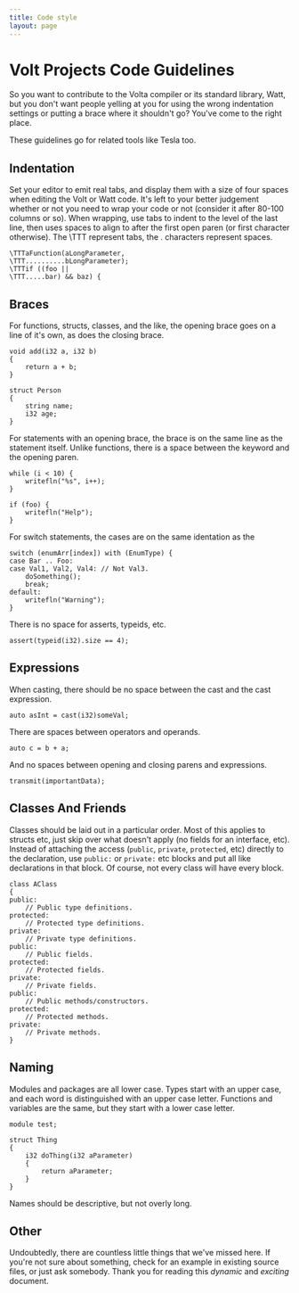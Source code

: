 ```yaml
---
title: Code style
layout: page
---
```


Volt Projects Code Guidelines
===

So you want to contribute to the Volta compiler or its standard library, Watt, but you don't want people yelling at you for using the wrong indentation settings or putting a brace where it shouldn't go? You've come to the right place.

These guidelines go for related tools like Tesla too.

Indentation
---

Set your editor to emit real tabs, and display them with a size of four spaces when editing the Volt or Watt code.
It's left to your better judgement whether or not you need to wrap your code or not (consider it after 80-100 columns or so). When wrapping, use tabs to indent to the level of the last line, then uses spaces to align to after the first open paren (or first character otherwise). The \TTT represent tabs, the . characters represent spaces.

```
\TTTaFunction(aLongParameter,
\TTT..........bLongParameter);
\TTTif ((foo ||
\TTT.....bar) && baz) {
```

Braces
---

For functions, structs, classes, and the like, the opening brace goes on a line of it's own, as does the closing brace.

```
void add(i32 a, i32 b)
{
	return a + b;
}

struct Person
{
	string name;
	i32 age;
}
```

For statements with an opening brace, the brace is on the same line as the statement itself. Unlike functions, there is a space between the keyword and the opening paren. 

```
while (i < 10) {
	writefln("%s", i++);
}

if (foo) {
	writefln("Help");
}
```

For switch statements, the cases are on the same identation as the

```
switch (enumArr[index]) with (EnumType) {
case Bar .. Foo:
case Val1, Val2, Val4: // Not Val3.
	doSomething();
	break;
default:
	writefln("Warning");
}
```

There is no space for asserts, typeids, etc.

```
assert(typeid(i32).size == 4);
```

Expressions
---

When casting, there should be no space between the cast and the cast expression.

```
auto asInt = cast(i32)someVal;
```

There are spaces between operators and operands.

```
auto c = b + a;
```

And no spaces between opening and closing parens and expressions.

```
transmit(importantData);
```

Classes And Friends
---

Classes should be laid out in a particular order. Most of this applies to structs etc, just skip over what doesn't apply (no fields for an interface, etc).
Instead of attaching the access (``public``, ``private``, ``protected``, etc) directly to the declaration, use ``public:`` or ``private:`` etc blocks and put all like declarations in that block. Of course, not every class will have every block.

```
class AClass
{
public:
	// Public type definitions.
protected:
	// Protected type definitions.
private:
	// Private type definitions.
public:
	// Public fields.
protected:
	// Protected fields.
private:
	// Private fields.
public:
	// Public methods/constructors.
protected:
	// Protected methods.
private:
	// Private methods.
}
```

Naming
---

Modules and packages are all lower case. Types start with an upper case, and each word is distinguished with an upper case letter. Functions and variables are the same, but they start with a lower case letter.

```
module test;

struct Thing
{
	i32 doThing(i32 aParameter)
	{
		return aParameter;
	}
}
```

Names should be descriptive, but not overly long.

Other
---

Undoubtedly, there are countless little things that we've missed here. If you're not sure about something, check for an example in existing source files, or just ask somebody. Thank you for reading this *dynamic* and *exciting* document.
